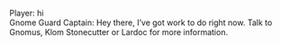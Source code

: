 Player: hi  
Gnome Guard Captain: Hey there, I’ve got work to do right now. Talk to Gnomus, Klom Stonecutter or Lardoc for more information.  
